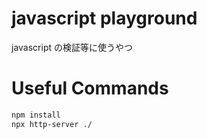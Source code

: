 # javascript playground

javascript の検証等に使うやつ

# Useful Commands

```bash
npm install
npx http-server ./
```